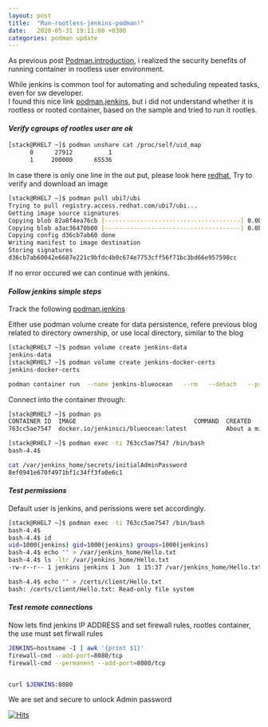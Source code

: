 ```yaml
---
layout: post
title:  "Run-rootless-jenkins-podman!"
date:   2020-05-31 19:11:08 +0300
categories: podman update
---
```


As previous post [Podman.introduction][1], i realized the security benefits of running container
in rootless user environment.

While jenkins is common tool for automating and scheduling repeated tasks, even for sw developer.  
I found this nice link [podman.jenkins][2], but i did not understand whether it is rootless
or rooted container, based on the sample and tried to run it rootles.

#### _**Verify cgroups of rootles user are ok**_

```bash
[stack@RHEL7 ~]$ podman unshare cat /proc/self/uid_map
      0      27912          1
      1     200000      65536
```

In case there is only one line in the out put, please look here [redhat][3],
Try to verify and download an image

```bash
[stack@RHEL7 ~]$ podman pull ubi7/ubi
Trying to pull registry.access.redhat.com/ubi7/ubi...
Getting image source signatures
Copying blob 82a8f4ea76cb [--------------------------------------] 0.0b / 0.0b
Copying blob a3ac36470b00 [--------------------------------------] 0.0b / 72.7MiB
Copying config d36cb7ab60 done  
Writing manifest to image destination
Storing signatures
d36cb7ab60042e6687e221c9bfdc4b0c674e7753cff56f71bc3bd66e957598cc
```
If no error occured we can continue with jenkins.

#### _**Follow jenkins simple steps**_

Track the following [podman.jenkins][2]

Either use podman volume create for data persistence, refere previous blog related to directory 
ownership, or use local directory, similar to the blog

```bash
[stack@RHEL7 ~]$ podman volume create jenkins-data
jenkins-data
[stack@RHEL7 ~]$ podman volume create jenkins-docker-certs
jenkins-docker-certs 

podman container run  --name jenkins-blueocean   --rm   --detach   --privileged   -p 8080:8080  -p 50000:50000 -v jenkins-data:/var/jenkins_home  -v jenkins-docker-certs:/certs/client:ro jenkinsci/blueocean
```

Connect into the container through:
```bash
[stack@RHEL7 ~]$ podman ps
CONTAINER ID  IMAGE                                 COMMAND  CREATED             STATUS                 PORTS                   NAMES
763cc5ae7547  docker.io/jenkinsci/blueocean:latest           About a minute ago  Up About a minute ago  0.0.0.0:8080->8080/tcp  jenkins-blueocean

[stack@RHEL7 ~]$ podman exec -ti 763cc5ae7547 /bin/bash
bash-4.4$ 

cat /var/jenkins_home/secrets/initialAdminPassword
8ef0941e670f4971bf1c34ff3fa0e6c1
```

#### _**Test permissions**_

Default user is jenkins, and perissions were set accordingly.

```bash
[stack@RHEL7 ~]$ podman exec -ti 763cc5ae7547 /bin/bash
bash-4.4$ 
bash-4.4$ id
uid=1000(jenkins) gid=1000(jenkins) groups=1000(jenkins)
bash-4.4$ echo "" > /var/jenkins_home/Hello.txt
bash-4.4$ ls -ltr /var/jenkins_home/Hello.txt
-rw-r--r-- 1 jenkins jenkins 1 Jun  1 15:37 /var/jenkins_home/Hello.txt

bash-4.4$ echo "" > /certs/client/Hello.txt
bash: /certs/client/Hello.txt: Read-only file system

```

#### _**Test remote connections**_


Now lets find jenkins IP ADDRESS and set firewall rules, rootles container, the use must set firwall rules

```bash
JENKINS=hostname -I | awk '{print $1}'
firewall-cmd --add-port=8080/tcp
firewall-cmd --permanent --add-port=8080/tcp

```

```bash

curl $JENKINS:8080
```

We are set and secure to unlock Admin password
 


[1]: https://yarboa.github.io/podman/update/2020/05/12/podman-introduction.html
[2]: https://8gwifi.org/docs/podman-jenkins.jsp
[3]: https://access.redhat.com/documentation/en-us/red_hat_enterprise_linux_atomic_host/7/html/managing_containers/finding_running_and_building_containers_with_podman_skopeo_and_buildah#running_containers_as_root_or_rootless

[![Hits](https://hitcounter.pythonanywhere.com/count/tag.svg)](https://hitcounter.pythonanywhere.com/count/tag.svg)
